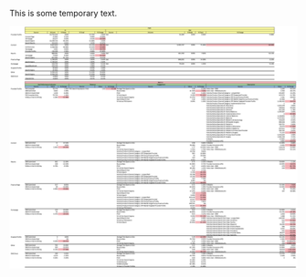 This is some temporary text.

![alt text](https://github.com/kdegrave/kdegrave.github.io/blob/main/images/kd_intent_model.png)
